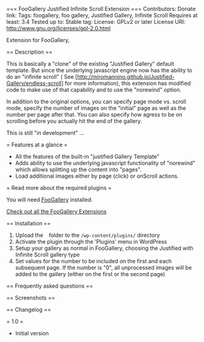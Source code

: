 === FooGallery Justified Infinite Scroll Extension ===
Contributors: 
Donate link:
Tags: foogallery, foo gallery, Justified Gallery, Infinite Scroll
Requires at least: 3.4
Tested up to: 
Stable tag: 
License: GPLv2 or later
License URI: http://www.gnu.org/licenses/gpl-2.0.html

Extension for FooGallery, 

== Description ==

This is basically a "clone" of the existing "Justified Gallery" default template. But since
the underlying javascript engine now has the ability to do an "infinite scroll" (
See [http://miromannino.github.io/Justified-Gallery/endless-scroll] for more 
information), this extension has modified code to make use of that capability and to use the "norewind"
option.

In addition to the original options, you can specify page mode vs. scroll mode, specify the number of images on
the "initial" page as well as the number per page after that.  You can also specify how agress to be on scrolling
before you actually hit the end of the gallery.

This is still "in development" ...

= Features at a glance =

* All the features of the built-in "justified Gallery Template"
* Adds ability to use the underlying javascript functionality of "norewind" which allows splitting up the content into "pages".
* Load additional images either by page (click) or onScroll actions.

= Read more about the required plugins =

You will need [FooGallery](http://wordpress.org/plugins/foogallery/) installed.

[Check out all the FooGallery Extensions](http://foo.gallery/)

== Installation ==

1. Upload the ` ` folder to the `/wp-content/plugins/` directory
1. Activate the plugin through the 'Plugins' menu in WordPress
1. Setup your gallery as normal in FooGallery, choosing the Justified with Infinite Scroll gallery type
1. Set values for the number to be included on the first and each subsequent page.  If the number is "0", 
all unprocessed images will be added to the gallery (either on the first or the second page)

== Frequently asked questions ==

== Screenshots ==

== Changelog ==

= 1.0 =
* Initial version
